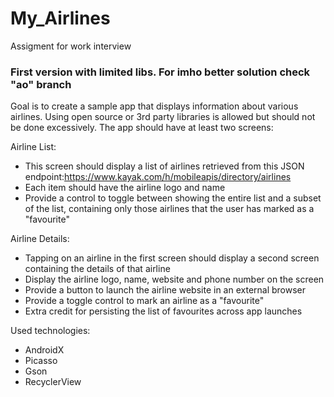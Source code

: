 # My_Airlines
Assigment for work interview

### First version with limited libs. For imho better solution check "ao" branch

Goal is to create a sample app that displays information about
various airlines. Using open source or 3rd party libraries is allowed but should not be done
excessively.
The app should have at least two screens:

Airline List:
- This screen should display a list of airlines retrieved from this JSON endpoint:https://www.kayak.com/h/mobileapis/directory/airlines
- Each item should have the airline logo and name
- Provide a control to toggle between showing the entire list and a subset of the list, containing only those airlines that the user has marked as a "favourite"

Airline Details:
- Tapping on an airline in the first screen should display a second screen containing the details of that airline
- Display the airline logo, name, website and phone number on the screen
- Provide a button to launch the airline website in an external browser
- Provide a toggle control to mark an airline as a "favourite"
- Extra credit for persisting the list of favourites across app launches

Used technologies:
- AndroidX
- Picasso
- Gson
- RecyclerView
